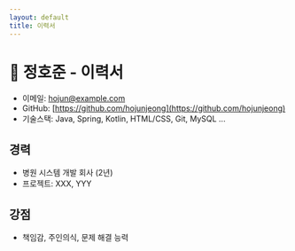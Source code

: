 ```yaml
---
layout: default
title: 이력서
---
```


# 🧾 정호준 - 이력서

- 이메일: hojun@example.com  
- GitHub: [https://github.com/hojunjeong](https://github.com/hojunjeong)  
- 기술스택: Java, Spring, Kotlin, HTML/CSS, Git, MySQL ...

## 경력
- 병원 시스템 개발 회사 (2년)
- 프로젝트: XXX, YYY

## 강점
- 책임감, 주인의식, 문제 해결 능력
